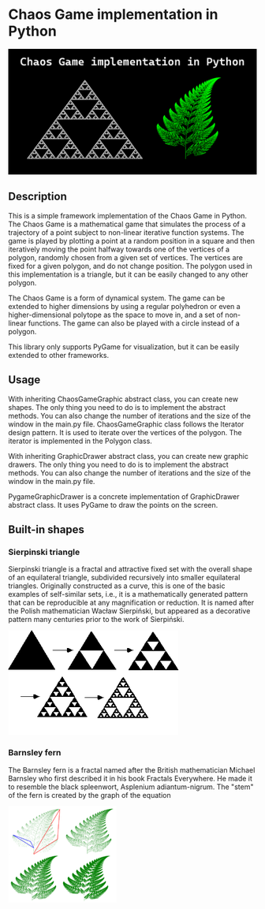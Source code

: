 # Chaos Game implementation in Python
![Chaos Game](img/chaos-game.png)

## Description
This is a simple framework implementation of the Chaos Game in Python. The Chaos Game is a mathematical game that simulates the process of a trajectory of a point subject to non-linear iterative function systems. The game is played by plotting a point at a random position in a square and then iteratively moving the point halfway towards one of the vertices of a polygon, randomly chosen from a given set of vertices. The vertices are fixed for a given polygon, and do not change position. The polygon used in this implementation is a triangle, but it can be easily changed to any other polygon.

The Chaos Game is a form of dynamical system. The game can be extended to higher dimensions by using a regular polyhedron or even a higher-dimensional polytope as the space to move in, and a set of non-linear functions. The game can also be played with a circle instead of a polygon.

This library only supports PyGame for visualization, but it can be easily extended to other frameworks.

## Usage
With inheriting ChaosGameGraphic abstract class, you can create new shapes. The only thing you need to do is to implement the abstract methods. You can also change the number of iterations and the size of the window in the main.py file.
ChaosGameGraphic class follows the Iterator design pattern. It is used to iterate over the vertices of the polygon. The iterator is implemented in the Polygon class.

With inheriting GraphicDrawer abstract class, you can create new graphic drawers. The only thing you need to do is to implement the abstract methods. You can also change the number of iterations and the size of the window in the main.py file.

PygameGraphicDrawer is a concrete implementation of GraphicDrawer abstract class. It uses PyGame to draw the points on the screen.


## Built-in shapes
### Sierpinski triangle
Sierpinski triangle is a fractal and attractive fixed set with the overall shape of an equilateral triangle, subdivided recursively into smaller equilateral triangles. Originally constructed as a curve, this is one of the basic examples of self-similar sets, i.e., it is a mathematically generated pattern that can be reproducible at any magnification or reduction. It is named after the Polish mathematician Wacław Sierpiński, but appeared as a decorative pattern many centuries prior to the work of Sierpiński.

![Sierpinski triangle](img/sierpinski-triangle.png)

### Barnsley fern
The Barnsley fern is a fractal named after the British mathematician Michael Barnsley who first described it in his book Fractals Everywhere. He made it to resemble the black spleenwort, Asplenium adiantum-nigrum. The "stem" of the fern is created by the graph of the equation

![Barnsley fern](img/barnsley-fern.png)
